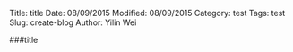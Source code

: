 Title: title
Date: 08/09/2015
Modified: 08/09/2015
Category: test
Tags: test
Slug: create-blog
Author: Yilin Wei

###title